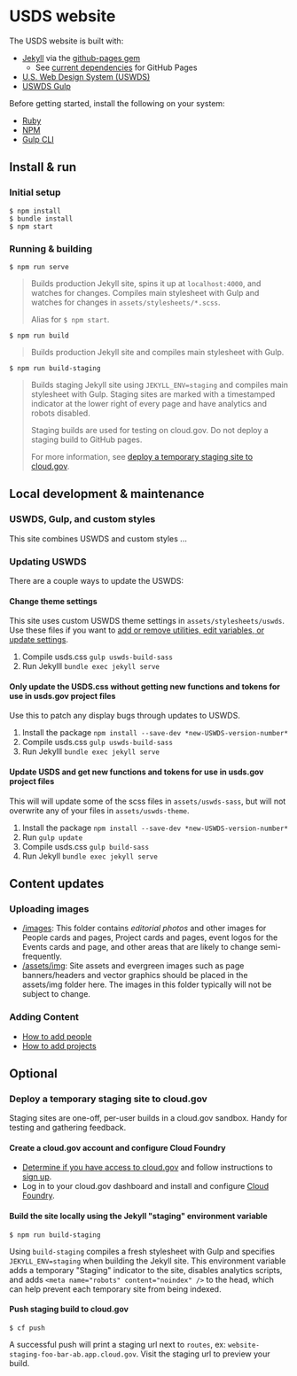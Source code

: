 # USDS website

The USDS website is built with:

- [Jekyll](https://jekyllrb.com/) via the [github-pages gem](https://rubygems.org/gems/github-pages)
  - See [current dependencies](https://pages.github.com/versions/) for GitHub Pages
- [U.S. Web Design System (USWDS)](https://designsystem.digital.gov/)
- [USWDS Gulp](https://github.com/uswds/uswds-gulp)

Before getting started, install the following on your system:

- [Ruby](https://www.ruby-lang.org/en/documentation/installation/)
- [NPM](https://github.com/npm/cli)
- [Gulp CLI](https://gulpjs.com/docs/en/getting-started/quick-start)

## Install & run

### Initial setup
```
$ npm install
$ bundle install
$ npm start
```

### Running & building

```
$ npm run serve
```
> Builds production Jekyll site, spins it up at `localhost:4000`, and watches for changes. Compiles main stylesheet with Gulp and watches for changes in `assets/stylesheets/*.scss`.
>
>Alias for `$ npm start`.

```
$ npm run build
```
> Builds production Jekyll site and compiles main stylesheet with Gulp.  

```
$ npm run build-staging
```
> Builds staging Jekyll site using `JEKYLL_ENV=staging` and compiles main stylesheet with Gulp. Staging sites are marked with a timestamped indicator at the lower right of every page and have analytics and robots disabled.
>
> Staging builds are used for testing on cloud.gov. Do not deploy a staging build to GitHub pages.
>
> For more information, see [deploy a temporary staging site to cloud.gov](#deploy-a-temporary-staging-site-to-cloud.gov).

## Local development & maintenance

### USWDS, Gulp, and custom styles

This site combines USWDS and custom styles ...

### Updating USWDS

There are a couple ways to update the USWDS:

#### Change theme settings

This site uses custom USWDS theme settings in `assets/stylesheets/uswds`. Use these files if you want to [add or remove utilities, edit variables, or update settings](https://designsystem.digital.gov/documentation/settings/).

1. Compile usds.css `gulp uswds-build-sass`
2. Run Jekylll `bundle exec jekyll serve`

#### Only update the USDS.css without getting new functions and tokens for use in usds.gov project files

Use this to patch any display bugs through updates to USWDS.

1. Install the package `npm install --save-dev *new-USWDS-version-number*`
2. Compile usds.css `gulp uswds-build-sass`
3. Run Jekylll `bundle exec jekyll serve`

#### Update USDS and get new functions and tokens for use in usds.gov project files

This will will update some of the scss files in `assets/uswds-sass`, but will not overwrite any of your files in `assets/uswds-theme`.

1. Install the package `npm install --save-dev *new-USWDS-version-number*`
2. Run `gulp update`
3. Compile usds.css `gulp build-sass`
4. Run Jekyll `bundle exec jekyll serve`

## Content updates

### Uploading images
- [/images](https://github.com/usds/website/tree/master/images): This folder contains *editorial photos* and other images for People cards and pages, Project cards and pages, event logos for the Events cards and page, and other areas that are likely to change semi-frequently.
- [/assets/img](https://github.com/usds/website/tree/master/assets/img): Site assets and evergreen images such as page banners/headers and vector graphics should be placed in the assets/img folder here. The images in this folder typically will not be subject to change.

### Adding Content
* [How to add people](https://github.com/usds/website/wiki/Adding-People-(carousel-and-pages))
* [How to add projects](https://github.com/usds/website/wiki/Adding-projects-(carousel-and-pages))

## Optional

### Deploy a temporary staging site to cloud.gov

Staging sites are one-off, per-user builds in a cloud.gov sandbox. Handy for testing and gathering feedback.

#### Create a cloud.gov account and configure Cloud Foundry

- [Determine if you have access to cloud.gov](https://cloud.gov/docs/getting-started/accounts/) and follow instructions to [sign up](https://cloud.gov/docs/getting-started/setup/).
- Log in to your cloud.gov dashboard and install and configure [Cloud Foundry](https://cloud.gov/docs/getting-started/setup/).

#### Build the site locally using the Jekyll "staging" environment variable

```
$ npm run build-staging
```
 Using `build-staging` compiles a fresh stylesheet with Gulp and specifies `JEKYLL_ENV=staging` when building the Jekyll site. This environment variable adds a temporary "Staging" indicator to the site, disables analytics scripts, and adds `<meta name="robots" content="noindex" />` to the head, which can help prevent each temporary site from being indexed.

#### Push staging build to cloud.gov

```
$ cf push
```
A successful push will print a staging url next to `routes`, ex: `website-staging-foo-bar-ab.app.cloud.gov`. Visit the staging url to preview your build.

